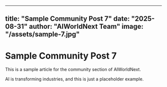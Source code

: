 
---
title: "Sample Community Post 7"
date: "2025-08-31"
author: "AIWorldNext Team"
image: "/assets/sample-7.jpg"
---

# Sample Community Post 7

This is a sample article for the community section of AIWorldNext.

AI is transforming industries, and this is just a placeholder example.
